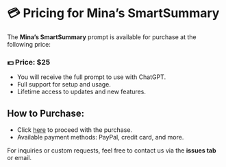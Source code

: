 # 💳 Pricing for Mina’s SmartSummary

The **Mina’s SmartSummary** prompt is available for purchase at the following price:

### 💵 Price: $25

- You will receive the full prompt to use with ChatGPT.
- Full support for setup and usage.
- Lifetime access to updates and new features.

## How to Purchase:
- Click [here](https://wa.me/+201044326232) to proceed with the purchase.
- Available payment methods: PayPal, credit card, and more.

For inquiries or custom requests, feel free to contact us via the **issues tab** or email.
